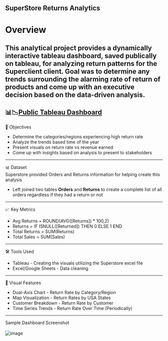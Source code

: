 ## SuperStore Returns Analytics

# Overview
This analytical project provides a dynamically interactive tableau dashboard, saved publically on tableau, for analyzing return patterns for the Superclient client.
Goal was to determine any trends surrounding the alarming rate of return of products and come up with an executive decision based on the data-driven analysis.
---
📊📉[Public Tableau Dashboard](https://public.tableau.com/app/profile/yuriy.dashevskiy/viz/Yuriy_Dashevskiy_Superstore_Project_Tripleten_Sprint_5/Superstore_Dashboard)
---
🎯 Objectives <br/>
* Determine the categories/regions experiencing high return rate
* Analyze the trends based time of the year
* Present visuals on return rate vs revenue earned
* Come up with insights based on analysis to present to stakeholders
---
📊 Dataset <br/>
Superstore provided Orders and Returns information for helping create this analysis
* Left joined two tables <b>Orders</b> and <b>Returns</b> to create a complete list of all orders regardless if they had a return or not
---
📈 Key Metrics <br/>
* Avg Returns = ROUND(AVG([Returns]) * 100,2)
* Returns = IF ISNULL([Returned]) THEN 0 ELSE 1 END
* Total Returns = SUM(Returns)
* Total Sales = SUM(Sales)
---
🛠️ Tools Used <br/>
* Tableau - Creating the visuals utilizing the Superstore excel file
* Excel/Google Sheets - Data cleaning
---
📌 Visual Features <br/>
* Dual-Axis Chart - Return Rate by Category/Region
* Map Visualization - Return Rates by USA States
* Customer Breakdown - Return Rate by Customer
* Time Series Trends - Return Rate Over Time (Periodically)
---
Sample Dashboard Screenshot <br/> <br/>
![image](https://github.com/user-attachments/assets/24f0c3a1-e225-43c9-a98a-272e1fbc6d99)
